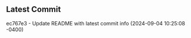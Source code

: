
## Latest Commit
ec767e3 - Update README with latest commit info (2024-09-04 10:25:08 -0400) <Yunxi-Zhou>
